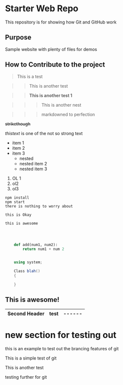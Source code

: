 <!--This is a comment  -->
<!-- heading 1-->
# Starter Web Repo

This repository is for showing how Git and GitHub work


## Purpose

Sample website with plenty of files for demos

## How to Contribute to the project


> This is a test

>> This is another test

>> **This is another test 1**

>>> This is another nest

>>> markdowned to perfection


<!-- Strikethrough -->

~~strikethough~~

_thistext_ is one of the not so strong text

<!-- UL -->
* item 1
* item 2
* item 3
  * nested
  * nested item 2
  * nested item 3


<!-- OL -->
1. OL 1
2. ol2
3. ol3
   

<!-- Github markdown-->
``` 
npm install 
npm start
there is nothing to worry about

this is Okay

this is awesome



```


```python

    def add(num1, num2):
        return num1 + num 2


```
```C#

    using system;

    Class blah()
    {

    }
```

## This is awesome!
<!-- Tables -->

| Second Header | test | ------ | 
| ------------- | ----- | ----- | 

# new section for testing out 
this is an example to test out the brancing features of git

This is a simple test of git 

This is another test


testing further for git 